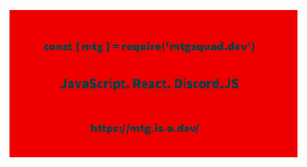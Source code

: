<p align="center">
  <img src="https://raw.githubusercontent.com/mtgsquad/cdn-content/main/My%20Post.png"/>
</p>
